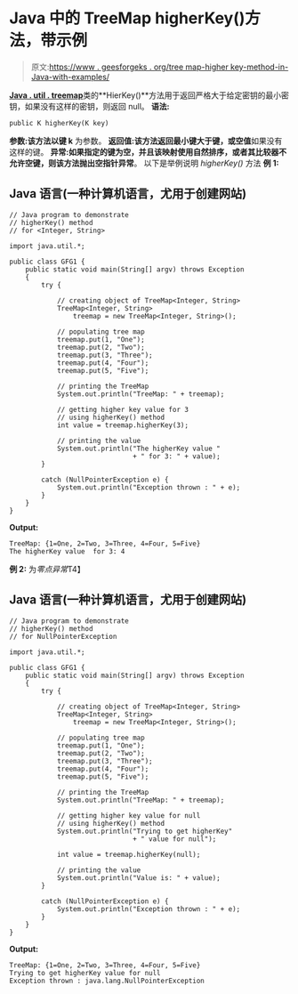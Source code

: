 # Java 中的 TreeMap higherKey()方法，带示例

> 原文:[https://www . geesforgeks . org/tree map-higher key-method-in-Java-with-examples/](https://www.geeksforgeeks.org/treemap-higherkey-method-in-java-with-examples/)

[**Java . util . treemap**](https://www.geeksforgeeks.org/treemap-in-java/)类的**HierKey()**方法用于返回严格大于给定密钥的最小密钥，如果没有这样的密钥，则返回 null。
**语法:**

```
public K higherKey(K key)
```

**参数:**该方法以**键 k** 为参数。
**返回值:**该方法返回**最小键大于键，**或**空值**如果没有这样的键。
**异常:**如果指定的键为空，并且该映射使用自然排序，或者其比较器不允许空键，则该方法抛出**空指针异常**。
以下是举例说明 *higherKey()* 方法
**例 1:**

## Java 语言(一种计算机语言，尤用于创建网站)

```
// Java program to demonstrate
// higherKey() method
// for <Integer, String>

import java.util.*;

public class GFG1 {
    public static void main(String[] argv) throws Exception
    {
        try {

            // creating object of TreeMap<Integer, String>
            TreeMap<Integer, String>
                treemap = new TreeMap<Integer, String>();

            // populating tree map
            treemap.put(1, "One");
            treemap.put(2, "Two");
            treemap.put(3, "Three");
            treemap.put(4, "Four");
            treemap.put(5, "Five");

            // printing the TreeMap
            System.out.println("TreeMap: " + treemap);

            // getting higher key value for 3
            // using higherKey() method
            int value = treemap.higherKey(3);

            // printing the value
            System.out.println("The higherKey value "
                               + " for 3: " + value);
        }

        catch (NullPointerException e) {
            System.out.println("Exception thrown : " + e);
        }
    }
}
```

**Output:** 

```
TreeMap: {1=One, 2=Two, 3=Three, 4=Four, 5=Five}
The higherKey value  for 3: 4
```

**例 2:** 为*零点异常*T4】

## Java 语言(一种计算机语言，尤用于创建网站)

```
// Java program to demonstrate
// higherKey() method
// for NullPointerException

import java.util.*;

public class GFG1 {
    public static void main(String[] argv) throws Exception
    {
        try {

            // creating object of TreeMap<Integer, String>
            TreeMap<Integer, String>
                treemap = new TreeMap<Integer, String>();

            // populating tree map
            treemap.put(1, "One");
            treemap.put(2, "Two");
            treemap.put(3, "Three");
            treemap.put(4, "Four");
            treemap.put(5, "Five");

            // printing the TreeMap
            System.out.println("TreeMap: " + treemap);

            // getting higher key value for null
            // using higherKey() method
            System.out.println("Trying to get higherKey"
                               + " value for null");

            int value = treemap.higherKey(null);

            // printing the value
            System.out.println("Value is: " + value);
        }

        catch (NullPointerException e) {
            System.out.println("Exception thrown : " + e);
        }
    }
}
```

**Output:** 

```
TreeMap: {1=One, 2=Two, 3=Three, 4=Four, 5=Five}
Trying to get higherKey value for null
Exception thrown : java.lang.NullPointerException
```
